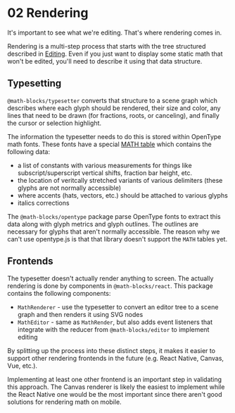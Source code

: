# 02 Rendering

It's important to see what we're editing.  That's where rendering comes in.

Rendering is a multi-step process that starts with the tree structured described
in [Editing](02_editing.md).  Even if you just want to display some static math
that won't be edited, you'll need to describe it using that data structure.

## Typesetting

`@math-blocks/typesetter` converts that structure to a scene graph which
describes where each glyph should be rendered, their size and color, any lines
that need to be drawn (for fractions, roots, or canceling), and finally the
cursor or selection highlight.

The information the typesetter needs to do this is stored within OpenType math
fonts.  These fonts have a special [MATH
table](https://learn.microsoft.com/en-us/typography/opentype/spec/math) which
contains the following data: 

- a list of constants with various measurements for things like
  subscript/superscript vertical shifts, fraction bar height, etc.
- the location of veritcally stretched variants of various delimiters (these
  glyphs are not normally accessible)
- where accents (hats, vectors, etc.) should be attached to various glyphs
- italics corrections

The `@math-blocks/opentype` package parse OpenType fonts to extract this data
along with glyph metrics and glyph outlines.  The outlines are necessary for
glyphs that aren't normally accessible.  The reason why we can't use opentype.js
is that that library doesn't support the `MATH` tables yet.

## Frontends

The typesetter doesn't actually render anything to screen.  The actually
rendering is done by components in `@math-blocks/react`.  This package contains
the following components:

- `MathRenderer` - use the typesetter to convert an editor tree to a scene
  graph and then renders it using SVG nodes
- `MathEditor` - same as `MathRender`, but also adds event listeners that
  integrate with the reducer from `@math-blocks/editor` to implement editing

By splitting up the process into these distinct steps, it makes it easier to
support other rendering frontends in the future (e.g. React Native, Canvas, Vue,
etc.).

Implementing at least one other frontend is an important step in validating this
approach.  The Canvas renderer is likely the easiest to implement while the
React Native one would be the most important since there aren't good solutions
for rendering math on mobile.
